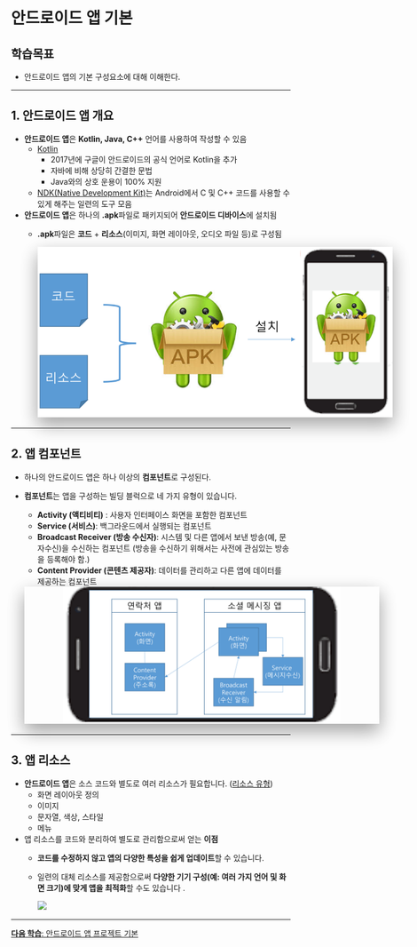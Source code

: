 <style> 
div.polaroid {
  	width: 640px;
  	box-shadow: 0 10px 30px 0 rgba(0, 0, 0, 0.2), 0 16px 30px 0 rgba(0, 0, 0, 0.19);
  	text-align: center;
	margin-bottom: 0.5cm;
}
</style>

# 안드로이드 앱 기본
## 학습목표
- 안드로이드 앱의 기본 구성요소에 대해 이해한다.

---
<a name="1"></a>
## 1. 안드로이드 앱 개요
- **안드로이드 앱**은 **Kotlin, Java, C++** 언어를 사용하여 작성할 수 있음
	- [Kotlin](https://developer.android.com/kotlin?hl=ko)
		- 2017년에 구글이 안드로이드의 공식 언어로 Kotlin을 추가
		- 자바에 비해 상당히 간결한 문법
		- Java와의 상호 운용이 100% 지원  
	- [NDK(Native Development Kit)](https://developer.android.com/ndk/guides?hl=ko)는 Android에서 C 및 C++ 코드를 사용할 수 있게 해주는 일련의 도구 모음
- **안드로이드 앱**은 하나의 **.apk**파일로 패키지되어 **안드로이드 디바이스**에 설치됨
	- **.apk**파일은 **코드** + **리소스**(이미지, 화면 레이아웃, 오디오 파일 등)로 구성됨 

		<div class="polaroid">
		<img src="figure/app-basic.png">
		</div>

---
<a name="2"></a>
## 2. 앱 컴포넌트

- 하나의 안드로이드 앱은 하나 이상의 **컴포넌트**로 구성된다.
- **컴포넌트**는 앱을 구성하는 빌딩 블럭으로 네 가지 유형이 있습니다.
	- **Activity (액티비티)** : 사용자 인터페이스 화면을 포함한 컴포넌트
	- **Service (서비스)**: 백그라운드에서 실행되는 컴포넌트
	- **Broadcast Receiver (방송 수신자)**: 시스템 및 다른 앱에서 보낸 방송(예, 문자수신)을 수신하는 컴포넌트 (방송을 수신하기 위해서는 사전에 관심있는 방송을 등록해야 함.)
	- **Content Provider (콘텐츠 제공자)**: 데이터를 관리하고 다른 앱에 데이터를 제공하는 컴포넌트
	
	<div class="polaroid">
	<img src="figure/app-component.png" width=500>
	</div>
 
 
---
<a name="3"></a>
## 3. 앱 리소스
- **안드로이드 앱**은 소스 코드와 별도로 여러 리소스가 필요합니다.  ([리소스 유형](https://developer.android.com/guide/topics/resources/available-resources))
	- 화면 레이아웃 정의
	- 이미지
	- 문자열, 색상, 스타일 
	- 메뉴
- 앱 리소스를 코드와 분리하여 별도로 관리함으로써 얻는 **이점**
	- **코드를 수정하지 않고 앱의 다양한 특성을 쉽게 업데이트**할 수 있습니다. 
	- 일련의 대체 리소스를 제공함으로써 **다양한 기기 구성(예: 여러 가지 언어 및 화면 크기)에 맞게 앱을 최적화**할 수도 있습니다 .

		![](https://developer.android.com/images/resources/resource_devices_diagram2.png)
		
---
[**다음 학습**: 안드로이드 앱 프로젝트 기본](android_project_basic.html)